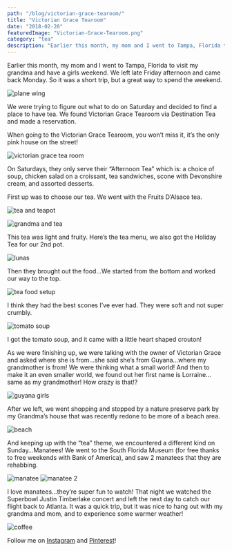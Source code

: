 ```yaml
---
path: "/blog/victorian-grace-tearoom/"
title: "Victorian Grace Tearoom"
date: "2018-02-20"
featuredImage: "Victorian-Grace-Tearoom.png"
category: "tea"
description: "Earlier this month, my mom and I went to Tampa, Florida to visit my grandma and have a girls weekend. We left late Friday afternoon and came back Monday. So it was a short trip, but a great way to spend the weekend."
---
```


Earlier this month, my mom and I went to Tampa, Florida to visit my grandma and have a girls weekend. We left late Friday afternoon and came back Monday. So it was a short trip, but a great way to spend the weekend.

![plane wing](images/planeTampa-1.jpg)

We were trying to figure out what to do on Saturday and decided to find a place to have tea. We found Victorian Grace Tearoom via Destination Tea and made a reservation.

When going to the Victorian Grace Tearoom, you won’t miss it, it’s the only pink house on the street!

![victorian grace tea room](images/victoriangrace.jpg)

On Saturdays, they only serve their “Afternoon Tea” which is: a choice of soup, chicken salad on a croissant, tea sandwiches, scone with Devonshire cream, and assorted desserts.

First up was to choose our tea. We went with the Fruits D’Alsace tea.

![tea and teapot](images/teaandteapot.jpg)

![grandma and tea](images/grandmatea.jpg)

This tea was light and fruity. Here’s the tea menu, we also got the Holiday Tea for our 2nd pot.

![lunas](images/tealist.jpg)

Then they brought out the food…We started from the bottom and worked our way to the top.

![tea food setup](images/teatime1.jpg)

I think they had the best scones I’ve ever had. They were soft and not super crumbly.

![tomato soup](images/soup.jpg)

I got the tomato soup, and it came with a little heart shaped crouton!

As we were finishing up, we were talking with the owner of Victorian Grace and asked where she is from…she said she’s from Guyana…where my grandmother is from! We were thinking what a small world! And then to make it an even smaller world, we found out her first name is Lorraine…same as my grandmother! How crazy is that!?

![guyana girls](images/guyanagirls.jpg)

After we left, we went shopping and stopped by a nature preserve park by my Grandma’s house that was recently redone to be more of a beach area.

![beach](images/beach.jpg)

And keeping up with the “tea” theme, we encountered a different kind on Sunday…Manatees! We went to the South Florida Museum (for free thanks to free weekends with Bank of America), and saw 2 manatees that they are rehabbing.

![manatee](images/manatee.jpg)
![manatee 2](images/manatee2.jpg)

I love manatees…they’re super fun to watch! That night we watched the Superbowl Justin Timberlake concert and left the next day to catch our flight back to Atlanta. It was a quick trip, but it was nice to hang out with my grandma and mom, and to experience some warmer weather!

![coffee](images/coffee.jpg)

Follow me on [Instagram](https://www.instagram.com/klgh.js/) and [Pinterest](https://www.pinterest.com/klghshaun/)!
